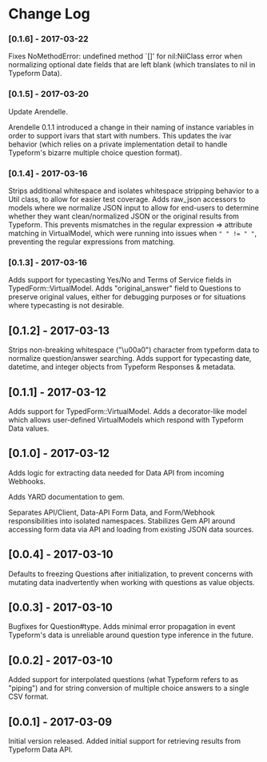 # Change Log

### [0.1.6] - 2017-03-22

Fixes NoMethodError: undefined method `[]' for nil:NilClass error when normalizing optional date fields that are left blank (which translates to nil in Typeform Data).

### [0.1.5] - 2017-03-20

Update Arendelle.

Arendelle 0.1.1 introduced a change in their naming of instance
variables in order to support ivars that start with numbers. This
updates the ivar behavior (which relies on a private implementation
detail to handle Typeform's bizarre multiple choice question format).

### [0.1.4] - 2017-03-16

Strips additional whitespace and isolates whitespace stripping behavior to a Util class, to allow for easier test coverage. Adds raw_json accessors to models where we normalize JSON input to allow for end-users to determine whether they want clean/normalized JSON or the original results from Typeform. This prevents mismatches in the regular expression => attribute matching in VirtualModel, which were running into issues when `" " != " "`, preventing the regular expressions from matching.

### [0.1.3] - 2017-03-16

Adds support for typecasting Yes/No and Terms of Service fields in TypedForm::VirtualModel. Adds "original_answer" field to Questions to preserve original values, either for debugging purposes or for situations where typecasting is not desirable.  

## [0.1.2] - 2017-03-13

Strips non-breaking whitespace ("\\u00a0") character from typeform data to normalize question/answer searching. Adds support for typecasting date, datetime, and integer objects from Typeform Responses & metadata.

## [0.1.1] - 2017-03-12

Adds support for TypedForm::VirtualModel. Adds a decorator-like model which allows user-defined VirtualModels which respond with Typeform Data values.

## [0.1.0] - 2017-03-12

Adds logic for extracting data needed for Data API from incoming Webhooks. 

Adds YARD documentation to gem.

Separates API/Client, Data-API Form Data, and Form/Webhook responsibilities into isolated namespaces. Stabilizes Gem API around accessing form data via 
API and loading from existing JSON data sources.

## [0.0.4] - 2017-03-10

Defaults to freezing Questions after initialization, to prevent concerns with mutating data inadvertently when working with questions as value objects.

## [0.0.3] - 2017-03-10

Bugfixes for Question#type. Adds minimal error propagation in event Typeform's 
data is unreliable around question type inference in the future.

## [0.0.2] - 2017-03-10

Added support for interpolated questions (what Typeform refers to as "piping") and for string conversion of multiple choice answers to a single CSV format.

## [0.0.1] - 2017-03-09

Initial version released. Added initial support for retrieving results from Typeform Data API. 

